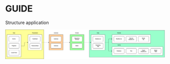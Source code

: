 GUIDE
=====

Structure application

![Clean Architecture](https://raw.githubusercontent.com/mohamad-rizki/clean-book-store-simple/master/doc/img/CleanBookStoreSimpleDiagram.png)